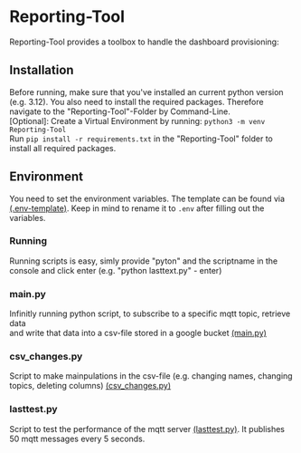 # Reporting-Tool
Reporting-Tool provides a toolbox to handle the dashboard provisioning: 

## Installation
Before running, make sure that you've installed an current python version (e.g. 3.12). You also need to install the required packages. Therefore navigate to the "Reporting-Tool"-Folder by Command-Line. \
[Optional]: Create a Virtual Environment by running: `python3 -m venv Reporting-Tool` \
Run `pip install -r requirements.txt` in the "Reporting-Tool" folder to install all required packages.

## Environment
You need to set the environment variables. The template can be found via [(.env-template)](".env-template"). Keep in mind to rename it to `.env` after filling out the variables. 

### Running
Running scripts is easy, simly provide "pyton" and the scriptname in the console and click enter (e.g. "python lasttext.py" - enter)

### main.py
Infinitly running python script, to subscribe to a specific mqtt topic, retrieve data   
and write that data into a csv-file stored in a google bucket [(main.py)](main.py)

### csv_changes.py
Script to make mainpulations in the csv-file (e.g. changing names, changing topics, deleting columns) [(csv_changes.py)](csv_changes.py)

### lasttest.py
Script to test the performance of the mqtt server [(lasttest.py)](lasttest.py). It publishes 50 mqtt messages every 5 seconds. 



